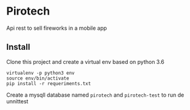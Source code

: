 # Pirotech

Api rest to sell fireworks in a mobile app

## Install 
Clone this project and create a virtual env based on python 3.6
```
virtualenv -p python3 env
source env/bin/activate
pip install -r requeriments.txt
```
Create a mysqll database named `pirotech` and `pirotech-test` to run de unnittest
